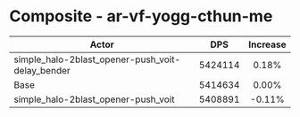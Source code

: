 # Composite - ar-vf-yogg-cthun-me
| Actor | DPS | Increase |
|---|:---:|:---:|
|simple_halo-2blast_opener-push_voit-delay_bender|5424114|0.18%|
|Base|5414634|0.00%|
|simple_halo-2blast_opener-push_voit|5408891|-0.11%|
